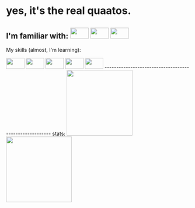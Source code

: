 # yes, it's the real quaatos.

I'm familiar with:
<img height="30px" width="50px" src="https://img.shields.io/badge/iOS-000000?style=for-the-badge&logo=ios&logoColor=white"/>
<img height="30px" width="50px" src="https://img.shields.io/badge/Windows-0078D6?style=for-the-badge&logo=windows&logoColor=white"/>
<img height="30px" width="50px" src="https://img.shields.io/badge/Ubuntu-E95420?style=for-the-badge&logo=ubuntu&logoColor=white"/>
-------------------------------------------------------
My skills (almost, I'm learning):

<img height="30px" width="50px" src="https://img.shields.io/badge/C%23-239120?style=for-the-badge&logo=c-sharp&logoColor=white"/>
<img height="30px" width="50px" src="https://img.shields.io/badge/Python-3776AB?style=for-the-badge&logo=python&logoColor=white"/>
<img height="30px" width="50px" src="https://img.shields.io/badge/HTML-239120?style=for-the-badge&logo=html5&logoColor=white"/>
<img height="30px" width="50px" src="https://img.shields.io/badge/CSS-239120?&style=for-the-badge&logo=css3&logoColor=white"/>
<img height="30px" width="50px" src="https://img.shields.io/badge/JavaScript-F7DF1E?style=for-the-badge&logo=javascript&logoColor=black"/>
-------------------------------------------------------
stats:
<img height="180em" src="https://github-readme-stats.vercel.app/api?username=quaatos&show_icons=true&hide_border=true&&count_private=true&include_all_commits=true"/>
<img height="180em" src="https://github-readme-stats.vercel.app/api/top-langs/?username=quaatos&theme=blue-green">